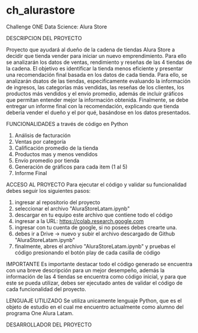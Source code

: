 # ch_alurastore
Challenge ONE Data Science: Alura Store

DESCRIPCION DEL PROYECTO

Proyecto que ayudará al dueño de la cadena de tiendas Alura Store a decidir que tienda vender para iniciar un nuevo emprendimiento. Para ello se analizarán
los datos de ventas, rendimiento y reseñas de las 4 tiendas de la cadena. El objetivo es identificar la tienda menos eficiente y presentar una recomendación
final basada en los datos de cada tienda. Para ello, se analizarán dsatos de las tiendas, especificamente evaluando la información de ingresos, las categorías
más vendidas, las reseñas de los clientes, los productos más vendidos y el envío promedio, además de incluir gráficos que permitan entender mejor la información obtenida.
Finalmente, se debe entregar un informe final con la recomendación, explicando que tienda debería vender el dueño y el por qué, basándose en los datos presentados.

FUNCIONALIDADES a través de código en Python
1. Análisis de facturación
2. Ventas por categoría
3. Calificación promedio de la tienda
4. Productos mas y menos vendidos
5. Envío promedio por tienda
6. Generación de gráficos para cada item (1 al 5)
7. Informe Final

ACCESO AL PROYECTO
Para ejecutar el código y validar su funcionalidad debes seguir los siguientes pasos:
1) ingresar al repositorio del proyecto
2) seleccionar el archivo "AluraStoreLatam.ipynb"
3) descargar en tu equipo este archivo que contiene todo el código
4) ingresar a la URL: https://colab.research.google.com
5) ingresar con tu cuenta de google, si no posees debes crearte una.
6) debes ir a Drive -> nuevo y subir el archivo descargado de Github "AluraStoreLatam.ipynb"
7) finalmente, abres el archivo "AluraStoreLatam.ipynb" y pruebas el código presionando el botón play de cada casilla de código

IMPORTANTE
Es importante destacar todo el código generado se encuentra con una breve descripción para un mejor desempeño, además la información de las 4 tiendas se encuentra como
código inicial, y para que este se pueda utilizar, debes ser ejecutado antes de validar el código de cada funcionalidad del proyecto.

LENGUAJE UTILIZADO
Se utiliza unicamente lenguaje Python, que es el objeto de estudio en el cual me encuentro actualmente como alumno del programa One Alura Latam.

DESARROLLADOR DEL PROYECTO

